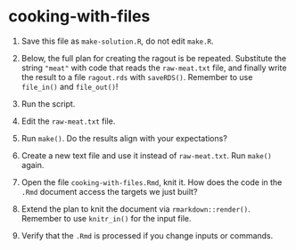 # cooking-with-files

1. Save this file as `make-solution.R`, do not edit `make.R`.

2. Below, the full plan for creating the ragout is be repeated.
   Substitute the string `"meat"` with code that reads the `raw-meat.txt` file,
   and finally write the result to a file `ragout.rds` with `saveRDS()`.
   Remember to use `file_in()` and `file_out()`!

3. Run the script.

4. Edit the `raw-meat.txt` file.

5. Run `make()`. Do the results align with your expectations?

6. Create a new text file and use it instead of `raw-meat.txt`. Run `make()`
   again.

7. Open the file `cooking-with-files.Rmd`, knit it. How does the code in the
  `.Rmd` document access the targets we just built?

8. Extend the plan to knit the document via `rmarkdown::render()`. Remember to
   use `knitr_in()` for the input file.

9. Verify that the `.Rmd` is processed if you change inputs or commands.
